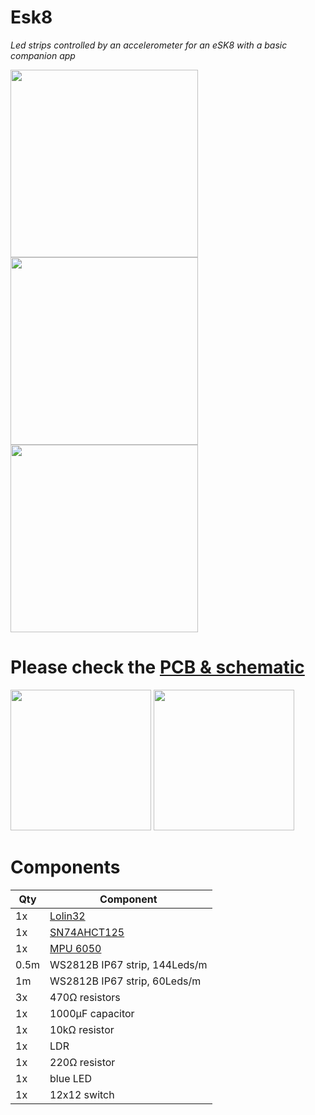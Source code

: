 # Esk8
*Led strips controlled by an accelerometer for an eSK8 with a basic companion app*

<img src="https://github.com/sebdelsol/Esk8/blob/master/esk8.gif" height="300"> <img src="https://i.imgur.com/fsrZ5Zs.jpg" height="300">
<img src="https://media.giphy.com/media/fY5xLxGayUptPZuTfG/giphy.gif" height="300">
# Please check the [PCB & schematic](https://easyeda.com/seb.morin/esk8) 

<img src="https://i.imgur.com/27TWWlc.png" height="225"> <img src="https://i.imgur.com/bn5Pk2N.jpg" height="225">

# Components 

Qty | Component
--- | ----
1x|[Lolin32](https://wiki.wemos.cc/products:lolin32:lolin32)
1x|[SN74AHCT125](https://www.ti.com/product/SN74AHCT125)
1x|[MPU 6050](https://invensense.tdk.com/products/motion-tracking/6-axis/mpu-6050/)
0.5m|WS2812B IP67 strip, 144Leds/m
1m|WS2812B IP67 strip, 60Leds/m
3x|470Ω resistors
1x|1000μF capacitor
1x|10kΩ resistor
1x|LDR 
1x|220Ω resistor
1x|blue LED
1x|12x12 switch
